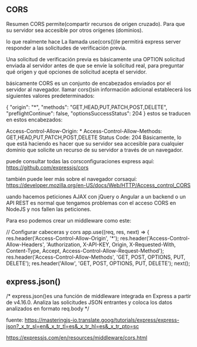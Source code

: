 
## CORS

Resumen
CORS permite(compartir recursos de origen cruzado). Para que su servidor sea accesible por otros orígenes (dominios).

lo que realmente hace
La llamada use(cors())le permitirá express server responder a las solicitudes de verificación previa.

Una solicitud de verificación previa es básicamente una OPTION solicitud enviada al servidor antes de que se envíe la solicitud real, para preguntar qué origen y qué opciones de solicitud acepta el servidor.

básicamente CORS es un conjunto de encabezados enviados por el servidor al navegador. llamar cors()sin información adicional establecerá los siguientes valores predeterminados:

{
  "origin": "*",
  "methods": "GET,HEAD,PUT,PATCH,POST,DELETE",
  "preflightContinue": false,
  "optionsSuccessStatus": 204
}
estos se traducen en estos encabezados:

Access-Control-Allow-Origin: *
Access-Control-Allow-Methods: GET,HEAD,PUT,PATCH,POST,DELETE
Status Code: 204
Básicamente, lo que está haciendo es hacer que su servidor sea accesible para cualquier dominio que solicite un recurso de su servidor a través de un navegador.

puede consultar todas las corsconfiguraciones express aquí: https://github.com/expressjs/cors

también puede leer más sobre el navegador corsaquí: https://developer.mozilla.org/en-US/docs/Web/HTTP/Access_control_CORS

uando hacemos peticiones AJAX con jQuery o Angular a un backend o un API REST es normal que tengamos problemas con el acceso CORS en NodeJS y nos fallen las peticiones.

Para eso podemos crear un middleware como este:

// Configurar cabeceras y cors
app.use((req, res, next) => {
    res.header('Access-Control-Allow-Origin', '*');
    res.header('Access-Control-Allow-Headers', 'Authorization, X-API-KEY, Origin, X-Requested-With, Content-Type, Accept, Access-Control-Allow-Request-Method');
    res.header('Access-Control-Allow-Methods', 'GET, POST, OPTIONS, PUT, DELETE');
    res.header('Allow', 'GET, POST, OPTIONS, PUT, DELETE');
    next();


## express.json()

/* express.json()es una función de middleware integrada en Express a partir de v4.16.0. Analiza las solicitudes JSON entrantes y coloca los datos analizados en formato req.body */

fuente:
https://masteringjs-io.translate.goog/tutorials/express/express-json?_x_tr_sl=en&_x_tr_tl=es&_x_tr_hl=es&_x_tr_pto=sc

https://expressjs.com/en/resources/middleware/cors.html
